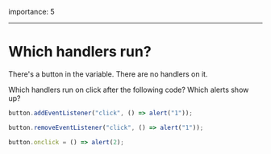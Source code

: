 importance: 5

---

# Which handlers run?

There's a button in the variable.
There are no handlers on it.

Which handlers run on click after the following code? Which alerts show up?

```js no-beautify
button.addEventListener("click", () => alert("1"));

button.removeEventListener("click", () => alert("1"));

button.onclick = () => alert(2);
```
